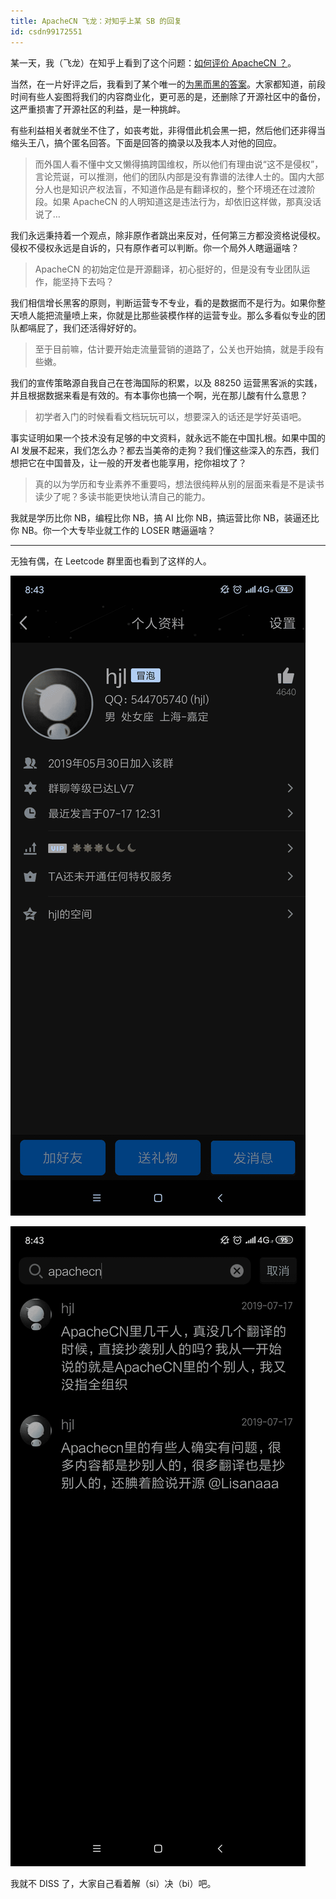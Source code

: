 ```yaml
---
title: ApacheCN 飞龙：对知乎上某 SB 的回复
id: csdn99172551
---
```


某一天，我（飞龙）在知乎上看到了这个问题：[如何评价 ApacheCN ？](https://www.zhihu.com/question/277595622)。

当然，在一片好评之后，我看到了某个唯一的[为黑而黑的答案](https://www.zhihu.com/question/277595622/answer/764137928)。大家都知道，前段时间有些人妄图将我们的内容商业化，更可恶的是，还删除了开源社区中的备份，这严重损害了开源社区的利益，是一种挑衅。

有些利益相关者就坐不住了，如丧考妣，非得借此机会黑一把，然后他们还非得当缩头王八，搞个匿名回答。下面是回答的摘录以及我本人对他的回应。

> 而外国人看不懂中文又懒得搞跨国维权，所以他们有理由说“这不是侵权”，言论荒诞，可以推测，他们的团队内部是没有靠谱的法律人士的。国内大部分人也是知识产权法盲，不知道作品是有翻译权的，整个环境还在过渡阶段。如果 ApacheCN 的人明知道这是违法行为，却依旧这样做，那真没话说了…

我们永远秉持着一个观点，除非原作者跳出来反对，任何第三方都没资格说侵权。侵权不侵权永远是自诉的，只有原作者可以判断。你一个局外人瞎逼逼啥？

> ApacheCN 的初始定位是开源翻译，初心挺好的，但是没有专业团队运作，能坚持下去吗？

我们相信增长黑客的原则，判断运营专不专业，看的是数据而不是行为。如果你整天喷人能把流量喷上来，你就是比那些装模作样的运营专业。那么多看似专业的团队都嗝屁了，我们还活得好好的。

> 至于目前嘛，估计要开始走流量营销的道路了，公关也开始搞，就是手段有些嫩。

我们的宣传策略源自我自己在苍海国际的积累，以及 88250 运营黑客派的实践，并且根据数据来看是有效的。有本事你也搞一个啊，光在那儿酸有什么意思？

> 初学者入门的时候看看文档玩玩可以，想要深入的话还是学好英语吧。

事实证明如果一个技术没有足够的中文资料，就永远不能在中国扎根。如果中国的 AI 发展不起来，我们怎么办？都去当美帝的走狗？我们懂这些深入的东西，我们想把它在中国普及，让一般的开发者也能享用，挖你祖坟了？

> 真的以为学历和专业素养不重要吗，想法很纯粹从别的层面来看是不是读书读少了呢？多读书能更快地认清自己的能力。

我就是学历比你 NB，编程比你 NB，搞 AI 比你 NB，搞运营比你 NB，装逼还比你 NB。你一个大专毕业就工作的 LOSER 瞎逼逼啥？

* * *

无独有偶，在 Leetcode 群里面也看到了这样的人。

![](../img/f4997ee108abe3075830abf82b88a5f8.png)

![](../img/4009352d910aa89d53b4c66e9966adc4.png)

我就不 DISS 了，大家自己看着解（si）决（bi）吧。